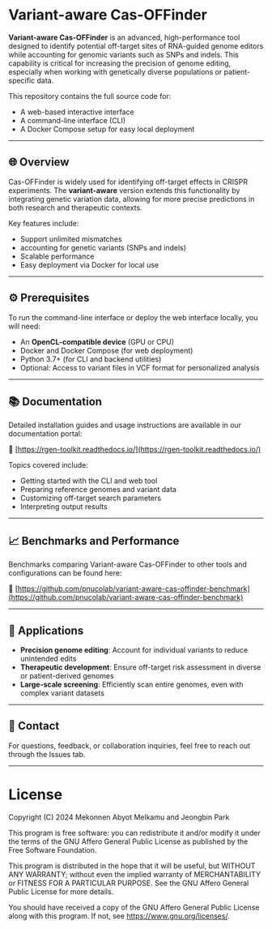 # Variant-aware Cas-OFFinder

**Variant-aware Cas-OFFinder** is an advanced, high-performance tool designed to identify potential off-target sites of RNA-guided genome editors while accounting for genomic variants such as SNPs and indels. This capability is critical for increasing the precision of genome editing, especially when working with genetically diverse populations or patient-specific data.

This repository contains the full source code for:

- A web-based interactive interface
- A command-line interface (CLI)
- A Docker Compose setup for easy local deployment

---

## 🌐 Overview

Cas-OFFinder is widely used for identifying off-target effects in CRISPR experiments. The **variant-aware** version extends this functionality by integrating genetic variation data, allowing for more precise predictions in both research and therapeutic contexts.

Key features include:

- Support unlimited mismatches
- accounting for genetic variants (SNPs and indels)
- Scalable performance
- Easy deployment via Docker for local use

---

## ⚙️ Prerequisites

To run the command-line interface or deploy the web interface locally, you will need:

- An **OpenCL-compatible device** (GPU or CPU)
- Docker and Docker Compose (for web deployment)
- Python 3.7+ (for CLI and backend utilities)
- Optional: Access to variant files in VCF format for personalized analysis

---

## 📚 Documentation

Detailed installation guides and usage instructions are available in our documentation portal:

🔗 [https://rgen-toolkit.readthedocs.io/](https://rgen-toolkit.readthedocs.io/)

Topics covered include:

- Getting started with the CLI and web tool
- Preparing reference genomes and variant data
- Customizing off-target search parameters
- Interpreting output results

---

## 📈 Benchmarks and Performance

Benchmarks comparing Variant-aware Cas-OFFinder to other tools and configurations can be found here:

🔬 [https://github.com/pnucolab/variant-aware-cas-offinder-benchmark](https://github.com/pnucolab/variant-aware-cas-offinder-benchmark)

---

## 🧬 Applications

- **Precision genome editing**: Account for individual variants to reduce unintended edits
- **Therapeutic development**: Ensure off-target risk assessment in diverse or patient-derived genomes
- **Large-scale screening**: Efficiently scan entire genomes, even with complex variant datasets

---

## 📩 Contact

For questions, feedback, or collaboration inquiries, feel free to reach out through the Issues tab.

---


License
=======

Copyright (C) 2024 Mekonnen Abyot Melkamu and Jeongbin Park

This program is free software: you can redistribute it and/or modify
it under the terms of the GNU Affero General Public License as published
by the Free Software Foundation.

This program is distributed in the hope that it will be useful,
but WITHOUT ANY WARRANTY; without even the implied warranty of
MERCHANTABILITY or FITNESS FOR A PARTICULAR PURPOSE.  See the
GNU Affero General Public License for more details.

You should have received a copy of the GNU Affero General Public License
along with this program.  If not, see https://www.gnu.org/licenses/.
